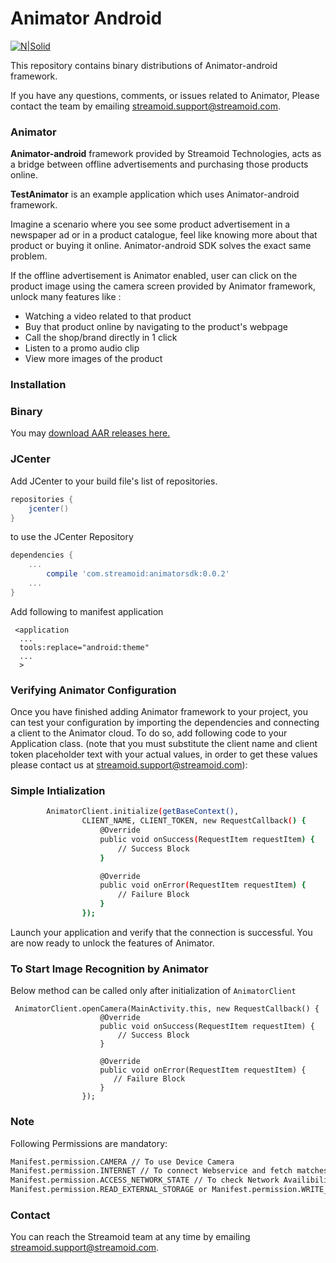 # Animator Android

[![N|Solid](http://www.streamoid.com/images/logo-white.png)](http://www.streamoid.com/)

This repository contains binary distributions of Animator-android framework.

If you have any questions, comments, or issues related to Animator, Please contact the team by emailing streamoid.support@streamoid.com.


### Animator

**Animator-android** framework provided by Streamoid Technologies, acts as a bridge between offline advertisements and purchasing those products online.

**TestAnimator** is an example application which uses Animator-android framework.

Imagine a scenario where you see some product advertisement in a newspaper ad or in a product catalogue, feel like knowing more about that product or buying it online. Animator-android SDK solves the exact same problem.

If the offline advertisement is Animator enabled, user can click on the product image using the camera screen provided by Animator framework, unlock many features like : 
- Watching a video related to that product
- Buy that product online by navigating to the product's webpage
- Call the shop/brand directly in 1 click
- Listen to a promo audio clip
- View more images of the product


### Installation

### Binary

You may [download AAR releases here.](https://github.com/streamoid/Animator-android/releases)

### JCenter

Add JCenter to your build file's list of repositories.

```groovy
repositories {
    jcenter()
}
```

to use the JCenter Repository

```groovy
dependencies {
    ...
        compile 'com.streamoid:animatorsdk:0.0.2'
    ...
}
```

Add following to manifest application


```
 <application
  ...
  tools:replace="android:theme"
  ...
  >
```

### Verifying Animator Configuration

Once you have finished adding Animator framework to your project, you can test your configuration by importing the dependencies and connecting a client to the Animator cloud. To do so, add following code to your Application class. (note that you must substitute the client name and client token placeholder text with your actual values, in order to get these values please contact us at streamoid.support@streamoid.com):

### Simple Intialization
```sh
        AnimatorClient.initialize(getBaseContext(),
                CLIENT_NAME, CLIENT_TOKEN, new RequestCallback() {
                    @Override
                    public void onSuccess(RequestItem requestItem) {
                        // Success Block
                    }

                    @Override
                    public void onError(RequestItem requestItem) {
                        // Failure Block
                    }
                });

```

Launch your application and verify that the connection is successful. You are now ready to unlock the features of Animator.


### To Start Image Recognition by Animator

Below method can be called only after initialization of `AnimatorClient`

```
 AnimatorClient.openCamera(MainActivity.this, new RequestCallback() {
                    @Override
                    public void onSuccess(RequestItem requestItem) {
                        // Success Block
                    }

                    @Override
                    public void onError(RequestItem requestItem) {
                       // Failure Block
                    }
                });
```


### Note

Following Permissions are mandatory:

```sh
Manifest.permission.CAMERA // To use Device Camera
Manifest.permission.INTERNET // To connect Webservice and fetch matches
Manifest.permission.ACCESS_NETWORK_STATE // To check Network Availibility
Manifest.permission.READ_EXTERNAL_STORAGE or Manifest.permission.WRITE_EXTERNAL_STORAGE //Used by Camera

```
### Contact

You can reach the Streamoid team at any time by emailing streamoid.support@streamoid.com.

